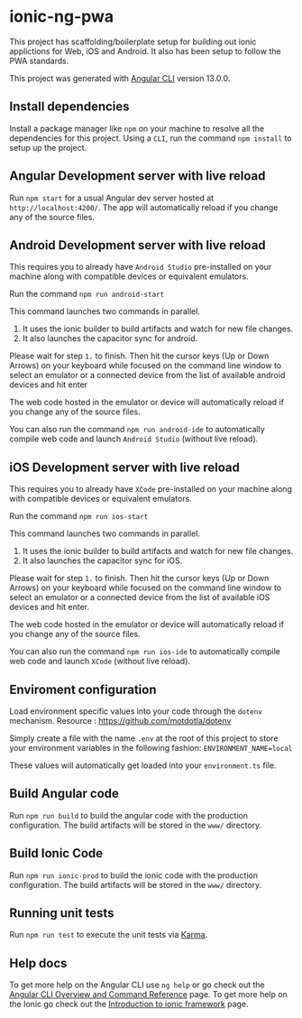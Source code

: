 # ionic-ng-pwa

This project has scaffolding/boilerplate setup for building out ionic applictions for Web, iOS and Android.
It also has been setup to follow the PWA standards.

This project was generated with [Angular CLI](https://github.com/angular/angular-cli) version 13.0.0.

## Install dependencies

Install a package manager like `npm` on your machine to resolve all the dependencies for this project. 
Using a `CLI`, run the command `npm install` to setup up the project.

## Angular Development server with live reload

Run `npm start` for a usual Angular dev server hosted at `http://localhost:4200/`. 
The app will automatically reload if you change any of the source files.


## Android Development server with live reload

This requires you to already have `Android Studio` pre-installed on your machine 
along with compatible devices or equivalent emulators.

Run the command `npm run android-start`

This command launches two commands in parallel.
1. It uses the ionic builder to build artifacts and watch for new file changes.
2. It also launches the capacitor sync for android.

Please wait for step `1.` to finish. Then hit the cursor keys (Up or Down Arrows) on 
your keyboard while focused on the command line window to select an emulator or a connected device 
from the list of available android devices and hit enter

The web code hosted in the emulator or device will automatically reload if you change any of the source files.

You can also run the command `npm run android-ide` to automatically compile web code and launch `Android Studio` (without live reload).


## iOS Development server with live reload

This requires you to already have `XCode` pre-installed on your machine 
along with compatible devices or equivalent emulators.

Run the command `npm run ios-start`

This command launches two commands in parallel.
1. It uses the ionic builder to build artifacts and watch for new file changes.
2. It also launches the capacitor sync for iOS.

Please wait for step `1.` to finish. Then hit the cursor keys (Up or Down Arrows) on 
your keyboard while focused on the command line window to select an emulator or a connected device 
from the list of available iOS devices and hit enter.

The web code hosted in the emulator or device will automatically reload if you change any of the source files.

You can also run the command `npm run ios-ide` to automatically compile web code and launch `XCode` (without live reload).


## Enviroment configuration

Load environment specific values into your code through the `dotenv` mechanism. 
Resource : https://github.com/motdotla/dotenv

Simply create a file with the name `.env` at the root of this project to store your environment variables in the following fashion:
`ENVIRONMENT_NAME=local`

These values will automatically get loaded into your `environment.ts` file.


## Build Angular code

Run `npm run build` to build the angular code with the production configuration. 
The build artifacts will be stored in the `www/` directory.


## Build Ionic Code

Run `npm run ionic-prod` to build the ionic code with the production configuration. 
The build artifacts will be stored in the `www/` directory.


## Running unit tests

Run `npm run test` to execute the unit tests via [Karma](https://karma-runner.github.io).


## Help docs

To get more help on the Angular CLI use `ng help` or go check out the [Angular CLI Overview and Command Reference](https://angular.io/cli) page.
To get more help on the Ionic go check out the [Introduction to ionic framework](https://ionicframework.com/docs/intro/cli) page.
